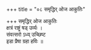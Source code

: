 +++
title = "०८ समृद्धिर् ओज आकुतिः"

+++
समृद्धिर् ओज आकुतिः  
क्षत्रं राष्ट्रं षड् उर्व्यः ।  
संवत्सरो ऽध्य् उच्छिष्ट  
इडा प्रैषा ग्रहा हविः ॥